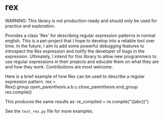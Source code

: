 # rex
WARNING: This library is not production-ready and should only be used for practice and exploration.

Provides a class 'Rex' for describing regular expression patterns in normal english. This is a pet-project that I hope to develop into a reliable tool over time. In the future, I aim to add some powerful debugging features to introspect the Rex expression and notify the developer of bugs in the expression. Ultimately, I intend for this library to allow new programmers to use regular expressions in their projects and educate them on what they are and how they work. Contributions are most welcome.

Here is a brief example of how Rex can be used to describe a regular expression pattern.
    rex = Rex().group.open_parenthesis.a.b.c.close_parenthesis.end_group
    rex.compile()

This produces the same results as:
    re_compiled = re.compile("(\(abc\))")

See the `test_rex.py` file for more examples.
